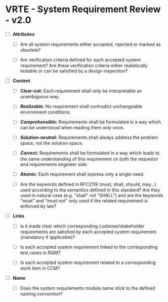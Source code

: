 # VRTE - System Requirement Review - v2.0

- [ ] <strong>Attributes</strong>

  - [ ] Are all system requirements either accepted, rejected or marked as obsolete?

  - [ ] Are verification criteria defined for each accepted system requirement? Are these verification criteria either realistically testable or can be satisfied by a design inspection?

- [ ] <strong>Content</strong>

  - [ ] <strong>Clear-cut:</strong> Each requirement shall only be interpretable an unambiguous way.

  - [ ] <em><strong>Realizable:</strong></em> No requirement shall contradict unchangeable environment conditions.

  - [ ] <em><strong>Comprehensible:</strong></em> Requirements shall be formulated in a way which can be understood when reading them only once.

  - [ ] <em><strong>Solution-neutral:</strong></em> Requirements shall always address the problem space, not the solution space.

  - [ ] <em><strong>Correct:</strong></em> Requirements shall be formulated in a way which leads to the same understanding of this requirement on both the requestor and requirements engineer side.

  - [ ] <em><strong>Atomic:</strong></em> Each requirement shall express only a single need.

  - [ ] Are the keywords defined in RFC2119 (must, shall, should, may&hellip;) used according to the semantics defined in this standard? Are they used in natural case (e.g. &quot;shall&quot; not &quot;SHALL&quot;) and are the keywords &quot;must&quot; and &quot;must not&quot; only used if the related requirement is enforced by law?

- [ ] <strong>Links</strong>

  - [ ] Is it made clear which corresponding customer/stakeholder requirements are satisfied by each accepted system requirement (mandatory if applicable)?

  - [ ] Is each accepted system requirement linked to the corresponding test cases in RQM?

  - [ ] Is each accepted system requirement related to a corresponding work item in CCM?

- [ ] <strong>Name</strong>

  - [ ] Does the system requirements module name stick to the defined naming convention?
